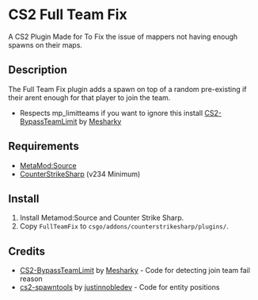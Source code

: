 # CS2 Full Team Fix
A CS2 Plugin Made for To Fix the issue of mappers not having enough spawns on their maps.
## Description
The Full Team Fix plugin adds a spawn on top of a random pre-existing if their arent enough for that player to join the team.
- Respects mp_limitteams if you want to ignore this install [CS2-BypassTeamLimit](https://github.com/Mesharsky/CS2-BypassTeamLimit) by [Mesharky](https://github.com/Mesharsky)
## Requirements
- [MetaMod:Source](https://github.com/alliedmodders/metamod-source/)
- [CounterStrikeSharp](https://github.com/roflmuffin/CounterStrikeSharp) (v234 Minimum)
## Install
1. Install Metamod:Source and Counter Strike Sharp.
2. Copy `FullTeamFix` to `csgo/addons/counterstrikesharp/plugins/`.
## Credits
- [CS2-BypassTeamLimit](https://github.com/Mesharsky/CS2-BypassTeamLimit) by [Mesharky](https://github.com/Mesharsky) - Code for detecting join team fail reason
- [cs2-spawntools](https://github.com/justinnobledev/cs2-spawntools) by [justinnobledev](https://github.com/justinnobledev) - Code for entity positions

